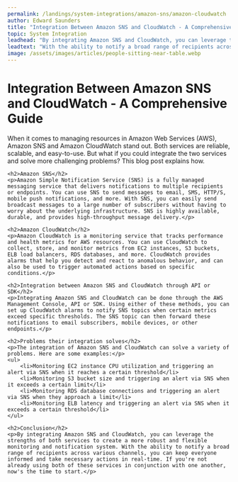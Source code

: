 ```yaml
---
permalink: /landings/system-integrations/amazon-sns/amazon-cloudwatch
author: Edward Saunders
title: "Integration Between Amazon SNS and CloudWatch - A Comprehensive Guide"
topic: System Integration
leadhead: "By integrating Amazon SNS and CloudWatch, you can leverage the strengths of both services to create a more robust and flexible monitoring and notification system"
leadtext: "With the ability to notify a broad range of recipients across various channels, you can keep everyone informed and take necessary actions in real-time. If you're not already using both of these services in conjunction with one another, now's the time to start."
image: /assets/images/articles/people-sitting-near-table.webp
---
```

<div class="arttext">	<h1>Integration Between Amazon SNS and CloudWatch - A Comprehensive Guide</h1>
	<p>When it comes to managing resources in Amazon Web Services (AWS), Amazon SNS and Amazon CloudWatch stand out. Both services are reliable, scalable, and easy-to-use. But what if you could integrate the two services and solve more challenging problems? This blog post explains how.</p>

	<h2>Amazon SNS</h2>
	<p>Amazon Simple Notification Service (SNS) is a fully managed messaging service that delivers notifications to multiple recipients or endpoints. You can use SNS to send messages to email, SMS, HTTP/S, mobile push notifications, and more. With SNS, you can easily send broadcast messages to a large number of subscribers without having to worry about the underlying infrastructure. SNS is highly available, durable, and provides high-throughput message delivery.</p>

	<h2>Amazon CloudWatch</h2>
	<p>Amazon CloudWatch is a monitoring service that tracks performance and health metrics for AWS resources. You can use CloudWatch to collect, store, and monitor metrics from EC2 instances, S3 buckets, ELB load balancers, RDS databases, and more. CloudWatch provides alarms that help you detect and react to anomalous behavior, and can also be used to trigger automated actions based on specific conditions.</p>

	<h2>Integration between Amazon SNS and CloudWatch through API or SDK</h2>
	<p>Integrating Amazon SNS and CloudWatch can be done through the AWS Management Console, API or SDK. Using either of these methods, you can set up CloudWatch alarms to notify SNS topics when certain metrics exceed specific thresholds. The SNS topic can then forward these notifications to email subscribers, mobile devices, or other endpoints.</p>

	<h2>Problems their integration solves</h2>
	<p>The integration of Amazon SNS and CloudWatch can solve a variety of problems. Here are some examples:</p>
	<ul>
		<li>Monitoring EC2 instance CPU utilization and triggering an alert via SNS when it reaches a certain threshold</li>
		<li>Monitoring S3 bucket size and triggering an alert via SNS when it exceeds a certain limit</li>
		<li>Monitoring RDS database connections and triggering an alert via SNS when they approach a limit</li>
		<li>Monitoring ELB latency and triggering an alert via SNS when it exceeds a certain threshold</li>
	</ul>

	<h2>Conclusion</h2>
	<p>By integrating Amazon SNS and CloudWatch, you can leverage the strengths of both services to create a more robust and flexible monitoring and notification system. With the ability to notify a broad range of recipients across various channels, you can keep everyone informed and take necessary actions in real-time. If you're not already using both of these services in conjunction with one another, now's the time to start.</p>
</div>